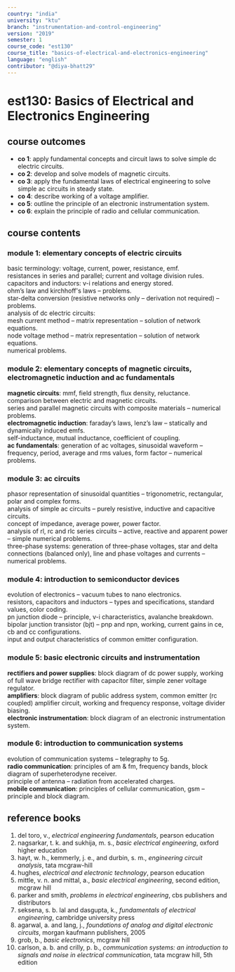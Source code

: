 ```yaml
---
country: "india"
university: "ktu"
branch: "instrumentation-and-control-engineering"
version: "2019"
semester: 1
course_code: "est130"
course_title: "basics-of-electrical-and-electronics-engineering"
language: "english"
contributor: "@diya-bhatt29"
---
```


# est130: Basics of Electrical and Electronics Engineering

## course outcomes

- **co 1**: apply fundamental concepts and circuit laws to solve simple dc electric circuits.  
- **co 2**: develop and solve models of magnetic circuits.  
- **co 3**: apply the fundamental laws of electrical engineering to solve simple ac circuits in steady state.  
- **co 4**: describe working of a voltage amplifier.  
- **co 5**: outline the principle of an electronic instrumentation system.  
- **co 6**: explain the principle of radio and cellular communication.  

## course contents

### module 1: elementary concepts of electric circuits  
basic terminology: voltage, current, power, resistance, emf.  
resistances in series and parallel; current and voltage division rules.  
capacitors and inductors: v-i relations and energy stored.  
ohm’s law and kirchhoff's laws – problems.  
star-delta conversion (resistive networks only – derivation not required) – problems.  
analysis of dc electric circuits:  
mesh current method – matrix representation – solution of network equations.  
node voltage method – matrix representation – solution of network equations.  
numerical problems.  

### module 2: elementary concepts of magnetic circuits, electromagnetic induction and ac fundamentals  
**magnetic circuits**: mmf, field strength, flux density, reluctance.  
comparison between electric and magnetic circuits.  
series and parallel magnetic circuits with composite materials – numerical problems.  
**electromagnetic induction**: faraday’s laws, lenz’s law – statically and dynamically induced emfs.  
self-inductance, mutual inductance, coefficient of coupling.  
**ac fundamentals**: generation of ac voltages, sinusoidal waveform – frequency, period, average and rms values, form factor – numerical problems.  

### module 3: ac circuits  
phasor representation of sinusoidal quantities – trigonometric, rectangular, polar and complex forms.  
analysis of simple ac circuits – purely resistive, inductive and capacitive circuits.  
concept of impedance, average power, power factor.  
analysis of rl, rc and rlc series circuits – active, reactive and apparent power – simple numerical problems.  
three-phase systems: generation of three-phase voltages, star and delta connections (balanced only), line and phase voltages and currents – numerical problems.  

### module 4: introduction to semiconductor devices  
evolution of electronics – vacuum tubes to nano electronics.  
resistors, capacitors and inductors – types and specifications, standard values, color coding.  
pn junction diode – principle, v-i characteristics, avalanche breakdown.  
bipolar junction transistor (bjt) – pnp and npn, working, current gains in ce, cb and cc configurations.  
input and output characteristics of common emitter configuration.  

### module 5: basic electronic circuits and instrumentation  
**rectifiers and power supplies**: block diagram of dc power supply, working of full wave bridge rectifier with capacitor filter, simple zener voltage regulator.  
**amplifiers**: block diagram of public address system, common emitter (rc coupled) amplifier circuit, working and frequency response, voltage divider biasing.  
**electronic instrumentation**: block diagram of an electronic instrumentation system.  

### module 6: introduction to communication systems  
evolution of communication systems – telegraphy to 5g.  
**radio communication**: principles of am & fm, frequency bands, block diagram of superheterodyne receiver.  
principle of antenna – radiation from accelerated charges.  
**mobile communication**: principles of cellular communication, gsm – principle and block diagram.  

## reference books

1. del toro, v., *electrical engineering fundamentals*, pearson education  
2. nagsarkar, t. k. and sukhija, m. s., *basic electrical engineering*, oxford higher education  
3. hayt, w. h., kemmerly, j. e., and durbin, s. m., *engineering circuit analysis*, tata mcgraw-hill  
4. hughes, *electrical and electronic technology*, pearson education  
5. mittle, v. n. and mittal, a., *basic electrical engineering*, second edition, mcgraw hill  
6. parker and smith, *problems in electrical engineering*, cbs publishers and distributors  
7. seksena, s. b. lal and dasgupta, k., *fundamentals of electrical engineering*, cambridge university press  
8. agarwal, a. and lang, j., *foundations of analog and digital electronic circuits*, morgan kaufmann publishers, 2005  
9. grob, b., *basic electronics*, mcgraw hill  
10. carlson, a. b. and crilly, p. b., *communication systems: an introduction to signals and noise in electrical communication*, tata mcgraw hill, 5th edition  
